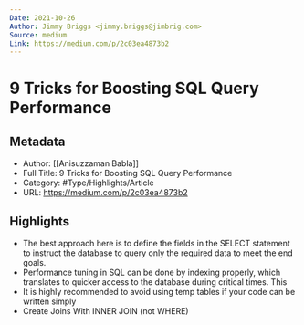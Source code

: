 ```yaml
---
Date: 2021-10-26
Author: Jimmy Briggs <jimmy.briggs@jimbrig.com>
Source: medium
Link: https://medium.com/p/2c03ea4873b2
---
```

# 9 Tricks for Boosting SQL Query Performance

## Metadata
- Author: [[Anisuzzaman Babla]]
- Full Title: 9 Tricks for Boosting SQL Query Performance
- Category: #Type/Highlights/Article
- URL: https://medium.com/p/2c03ea4873b2

## Highlights
- The best approach here is to define the fields in the SELECT statement to instruct the database to query only the required data to meet the end goals.
- Performance tuning in SQL can be done by indexing properly, which translates to quicker access to the database during critical times. This
- It is highly recommended to avoid using temp tables if your code can be written simply
- Create Joins With INNER JOIN (not WHERE)
